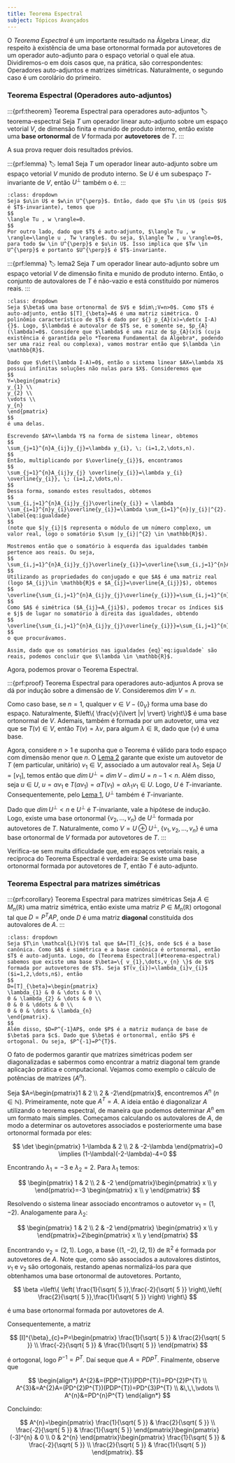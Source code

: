 ```yaml
---
title: Teorema Espectral
subject: Tópicos Avançados
---
```


O *Teorema Espectral* é um importante resultado na Álgebra Linear, diz respeito à existência de uma base ortonormal formada por autovetores de um operador auto-adjunto para o espaço vetorial o qual ele atua. Dividiremos-o em dois casos que, na prática, são correspondentes: Operadores auto-adjuntos e matrizes simétricas. Naturalmente, o segundo caso é um corolário do primeiro.

### Teorema Espectral (Operadores auto-adjuntos)

:::{prf:theorem} Teorema Espectral para operadores auto-adjuntos
:label: teorema-espectral
Seja $T$ um operador linear auto-adjunto sobre um espaço vetorial $V$, de dimensão finita e munido de produto interno, então existe uma **base ortonormal** de $V$ formada por **autovetores** de $T$.
:::

A sua prova requer dois resultados prévios.

:::{prf:lemma}
:label: lema1
Seja $T$ um operador linear auto-adjunto sobre um espaço vetorial $V$ munido de produto interno. Se $U$ é um subespaço $T$-invariante de $V$, então $U^{\perp}$ também o é. 
:::

```{admonition} Demonstração
:class: dropdown
Seja $u\in U$ e $w\in U^{\perp}$. Então, dado que $Tu \in U$ (pois $U$ é $T$-invariante), temos que
$$
\langle Tu , w \rangle=0.
$$
Por outro lado, dado que $T$ é auto-adjunto, $\langle Tu , w \rangle=\langle u , Tw \rangle$. Ou seja, $\langle Tw , u \rangle=0$, para todo $w \in U^{\perp}$ e $u\in U$. Isso implica que $Tw \in U^{\perp}$ e portanto $U^{\perp}$ é $T$-invariante.
```

:::{prf:lemma}
:label: lema2
Seja $T$ um operador linear auto-adjunto sobre um espaço vetorial $V$ de dimensão finita e munido de produto interno. Então, o conjunto de autovalores de $T$ é não-vazio e está constituído por números reais.
:::

```{admonition} Demonstração
:class: dropdown
Seja $\beta$ uma base ortonormal de $V$ e $dim\;V=n>0$. Como $T$ é auto-adjunto, então $[T]_{\beta}=A$ é uma matriz simétrica. O polinômio característico de $T$ é dado por ${} p_{A}(x)=\det(x I-A) {}$. Logo, $\lambda$ é autovalor de $T$ se, e somente se, $p_{A}(\lambda)=0$. Considere que $\lambda$ é uma raiz de $p_{A}(x)$ (cuja existência é garantida pelo *Teorema Fundamental da Álgebra*, podendo ser uma raiz real ou complexa), vamos mostrar então que $\lambda \in \mathbb{R}$.

Dado que $\det(\lambda I-A)=0$, então o sistema linear $AX=\lambda X$ possui infinitas soluções não nulas para $X$. Consideremos que
$$
Y=\begin{pmatrix}
y_{1} \\
y_{2} \\
\vdots \\
y_{n}
\end{pmatrix}
$$
é uma delas.

Escrevendo $AY=\lambda Y$ na forma de sistema linear, obtemos
$$
\sum_{j=1}^{n}A_{ij}y_{j}=\lambda y_{i}, \; (i=1,2,\dots,n).
$$
Então, multiplicando por $\overline{y_{i}}$, encontramos
$$
\sum_{j=1}^{n}A_{ij}y_{j} \overline{y_{i}}=\lambda y_{i} \overline{y_{i}}, \; (i=1,2,\dots,n).
$$
Dessa forma, somando estes resultados, obtemos
$$
\sum_{i,j=1}^{n}A_{ij}y_{j}\overline{y_{i}} = \lambda \sum_{i=1}^{n}y_{i}\overline{y_{i}}=\lambda \sum_{i=1}^{n}|y_{i}|^{2}.
\label{eq:igualdade}
$$
(note que $|y_{i}|$ representa o módulo de um número complexo, um valor real, logo o somatório $\sum |y_{i}|^{2} \in \mathbb{R}$).

Mostremos então que o somatório à esquerda das igualdades também pertence aos reais. Ou seja,
$$
\sum_{i,j=1}^{n}A_{ij}y_{j}\overline{y_{i}}=\overline{\sum_{i,j=1}^{n}A_{ij}y_{j}\overline{y_{i}}}.
$$
Utilizando as propriedades do conjugado e que $A$ é uma matriz real (logo $A_{ij}\in \mathbb{R}$ e $A_{ij}=\overline{A_{ij}}$), obtemos
$$
\overline{\sum_{i,j=1}^{n}A_{ij}y_{j}\overline{y_{i}}}=\sum_{i,j=1}^{n}\overline{A_{ij}}\overline{y_{j}}y_{i}=\sum_{i,j=1}^{n}A_{ij}\overline{y_{j}}y_{i}.
$$
Como $A$ é simétrica ($A_{ij}=A_{ji}$), podemos trocar os índices $i$ e $j$ de lugar no somatório à direita das igualdades, obtendo
$$
\overline{\sum_{i,j=1}^{n}A_{ij}y_{j}\overline{y_{i}}}=\sum_{i,j=1}^{n}A_{ij}y_{j}\overline{y_{i}},
$$
o que procurávamos. 

Assim, dado que os somatórios nas igualdades {eq}`eq:igualdade` são reais, podemos concluir que $\lambda \in \mathbb{R}$.
```

Agora, podemos provar o Teorema Espectral.

:::{prf:proof} Teorema Espectral para operadores auto-adjuntos 
A prova se dá por indução sobre a dimensão de $V$. Consideremos $dim\;V = n$.

Como caso base, se $n=1$, qualquer ${} v\in V-\{ 0_{V} \} {}$ forma uma base do espaço. Naturalmente, $\left\{  \frac{v}{\lvert |v| \rvert}  \right\}$ é uma base ortonormal de $V$. Ademais, também é formada por um autovetor, uma vez que se $T(v)\in V$, então $T(v)=\lambda v$, para algum $\lambda \in \mathbb{R}$, dado que $\{ v \}$ é uma base.

Agora, considere $n>1$ e suponha que o Teorema é válido para todo espaço com dimensão menor que $n$. O [Lema 2](#lema2) garante que existe um autovetor de $T$ (em particular, unitário) $v_{1}\in V$, associado a um autovalor real $\lambda_{1}$. Seja $U=[v_{1}]$, temos então que $dim\,U^{\perp}=dim\,V-dim\,U=n-1<n$. Além disso, seja $u \in U$, $u=\alpha v_{1}$ e $T(\alpha v_{1})=\alpha T(v_{1})=\alpha \lambda_{1}v_{1}\in U$. Logo, $U$ é $T$-invariante. Consequentemente, pelo [Lema 1](#lema1), $U^{\perp}$ também é $T$-invariante.

Dado que $dim\,U^{\perp}<n$ e ${} U^{\perp} {}$ é $T$-invariante, vale a hipótese de indução. Logo, existe uma base ortonormal $\{ v_{2},\dots ,v_{n} \}$ de $U^{\perp}$ formada por autovetores de $T$. Naturalmente, como $V=U \oplus U^{\perp}$, $\{ v_{1},v_{2},\dots,v_{n} \}$ é uma base ortonormal de $V$ formada por autovetores de $T$.
:::

Verifica-se sem muita dificuldade que, em espaços vetoriais reais, a recíproca do Teorema Espectral é verdadeira: Se existe uma base ortonormal formada por autovetores de $T$, então $T$ é auto-adjunto.

### Teorema Espectral para matrizes simétricas

:::{prf:corollary} Teorema Espectral para matrizes simétricas
Seja $A\in M_{n}(\mathbb{R})$ uma matriz simétrica, então existe uma matriz $P\in M_{n}(\mathbb{R})$ ortogonal tal que $D=P^{T}AP$, onde $D$ é uma matriz **diagonal** constituída dos autovalores de $A$.
:::

```{admonition} Demonstração
:class: dropdown
Seja $T\in \mathcal{L}(V)$ tal que $A=[T]_{c}$, onde $c$ é a base canônica. Como $A$ é simétrica e a base canônica é ortonormal, então $T$ é auto-adjunta. Logo, do [Teorema Espectral](#teorema-espectral) sabemos que existe uma base $\beta=\{ v_{1},\dots,v_{n} \}$ de $V$ formada por autovetores de $T$. Seja $T(v_{i})=\lambda_{i}v_{i}$ ($i=1,2,\dots,n$), então
$$
D=[T]_{\beta}=\begin{pmatrix}
\lambda_{1} & 0 & \dots & 0 \\
0 & \lambda_{2} & \dots & 0 \\
0 & 0 & \ddots & 0 \\
0 & 0 & \dots & \lambda_{n}
\end{pmatrix}.
$$
Além disso, $D=P^{-1}AP$, onde $P$ é a matriz mudança de base de $\beta$ para $c$. Dado que $\beta$ é ortonormal, então $P$ é ortogonal. Ou seja, $P^{-1}=P^{T}$.
```

O fato de podermos garantir que matrizes simétricas podem ser diagonalizadas e sabermos como encontrar a matriz diagonal tem grande aplicação prática e computacional. Vejamos como exemplo o cálculo de potências de matrizes ($A^n$).

Seja $A=\begin{pmatrix}1 & 2 \\ 2 & -2\end{pmatrix}$, encontremos $A^{n}$ ($n\in \mathbb{N}$). Primeiramente, note que $A^{T}=A$. A ideia então é diagonalizar $A$ utilizando o teorema espectral, de maneira que podemos determinar $A^{n}$ em um formato mais simples. Começamos calculando os autovalores de $A$, de modo a determinar os autovetores associados e posteriormente uma base ortonormal formada por eles:

$$
\det \begin{pmatrix}
1-\lambda & 2 \\
2 & -2-\lambda
\end{pmatrix}=0 \implies (1-\lambda)(-2-\lambda)-4=0
$$

Encontrando $\lambda_{1}=-3$ e $\lambda_{2}=2$. Para $\lambda_{1}$ temos:

$$
\begin{pmatrix}
1 & 2 \\
2 & -2
\end{pmatrix}\begin{pmatrix}
x \\
y
\end{pmatrix}=-3 \begin{pmatrix}
x \\
y
\end{pmatrix}
$$

Resolvendo o sistema linear associado encontramos o autovetor ${} v_{1}=(1,-2) {}$. Analogamente para $\lambda_{2}$:

$$
\begin{pmatrix}
1 & 2 \\
 2 & -2
\end{pmatrix} \begin{pmatrix}
x \\
y
\end{pmatrix}=2\begin{pmatrix}
x \\
y
\end{pmatrix}
$$

Encontrando ${} v_{2}=(2,1) {}$. Logo, a base $\{ (1,-2),(2,1) \}$ de $\mathbb{R}^{2}$ é formada por autovetores de $A$. Note que, como são associados a autovalores distintos,  $v_{1}$ e $v_{2}$ são ortogonais, restando apenas normalizá-los para que obtenhamos uma base ortonormal de autovetores. Portanto,

$$
\beta =\left\{  \left( \frac{1}{\sqrt{ 5 }},\frac{-2}{\sqrt{ 5 }} \right),\left( \frac{2}{\sqrt{ 5 }},\frac{1}{\sqrt{ 5 }} \right)  \right\}
$$

é uma base ortonormal formada por autovetores de $A$.

Consequentemente, a matriz

$$
[I]^{\beta}_{c}=P=\begin{pmatrix}
\frac{1}{\sqrt{ 5 }} & \frac{2}{\sqrt{ 5 }} \\
\frac{-2}{\sqrt{ 5 }} & \frac{1}{\sqrt{ 5 }}
\end{pmatrix}
$$

é ortogonal, logo $P^{-1}=P^{T}$. Daí seque que ${} A=PDP^{T} {}$. Finalmente, observe que

$$
\begin{align*}
A^{2}&=(PDP^{T})(PDP^{T})=PD^{2}P^{T} \\
A^{3}&=A^{2}A=(PD^{2}P^{T})(PDP^{T})=PD^{3}P^{T} \\
&\,\,\,\vdots \\
A^{n}&=PD^{n}P^{T}
\end{align*}
$$

Concluindo:

$$
A^{n}=\begin{pmatrix}
\frac{1}{\sqrt{ 5 }} & \frac{2}{\sqrt{ 5 }} \\
\frac{-2}{\sqrt{ 5 }} & \frac{1}{\sqrt{ 5 }}
\end{pmatrix}\begin{pmatrix}
(-3)^{n} & 0 \\
0 & 2^{n}
\end{pmatrix}\begin{pmatrix}
\frac{1}{\sqrt{ 5 }} & \frac{-2}{\sqrt{ 5 }} \\
\frac{2}{\sqrt{ 5 }} & \frac{1}{\sqrt{ 5 }} 
\end{pmatrix}.
$$

